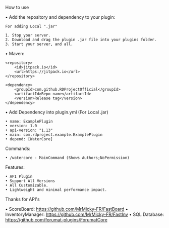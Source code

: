 How to use

   • Add the repository and dependency to your plugin:

    For adding Local ".jar" 

   	1. Stop your server.
   	2. Download and drag the plugin .jar file into your plugins folder.
   	3. Start your server, and all.

  • Maven:

    <repository>
        <id>jitpack.io</id>
        <url>https://jitpack.io</url>
    </repository>

   	<dependency>
       	<groupId>com.github.RDProjectOfficial</groupId>
       	<artifactId>Repo name</artifactId>
       	<version>Release tag</version>
   	</dependency>

  • Add Dependency into plugin.yml (For Local .jar)
   	
	• name: ExamplePlugin
	• version: 1.0
	• api-version: "1.13"
	• main: com.rdproject.example.ExamplePlugin
	• depend: [WaterCore]

Commands:

    • /watercore - MainCommand (Shows Authors;NoPermission)
						
Features:

	• API Plugin
	• Support All Versions
	• All Customizable.
	• Lightweight and minimal performance impact.

Thanks for API's

  • ScoreBoard: https://github.com/MrMicky-FR/FastBoard
  • InventoryManager: https://github.com/MrMicky-FR/FastInv
  • SQL Database: https://github.com/forumat-plugins/ForumatCore

